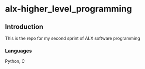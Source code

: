 # alx-higher_level_programming

## Introduction

This is the repo for my second sprint of ALX software programming

### Languages

Python, C
